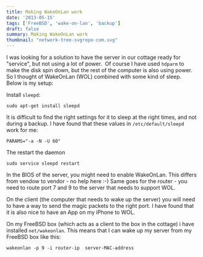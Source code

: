 ```yaml
---
title: Making WakeOnLan work
date: '2013-05-15'
tags: ['FreeBSD', 'wake-on-lan', 'backup']
draft: false
summary: Making WakeOnLan work
thumbnail: "network-tree-svgrepo-com.svg"
---
```



I was looking for a solution to have the server in our cottage ready for "service", but not using a lot of power. 
Of course I have used `hdparm` to make the disk spin down, but the rest of the computer is also using power. 
So I thought of WakeOnLan (WOL) combined with some kind of sleep. Below is my setup:

Install `sleepd`:

```
sudo apt-get install sleepd
```

It is difficult to find the right settings for it to sleep at the right times, and not during a backup. 
I have found that these values in `/etc/default/sleepd` work for me:

```
PARAMS="-a -N -U 60"
```

The restart the daemon

```
sudo service sleepd restart
```

In the BIOS of the server, you might need to enable WakeOnLan. This differs from vendow to vendor - no help here :-)
Same goes for the router - you need to route port 7 and 9 to the server that needs to support WOL.

On the client (the computer that needs to wake up the server) you will need to have a way to send the magic packets to the right port. 
I have found that it is also nice to have an App on my iPhone to WOL.

On my FreeBSD box (which acts as a client to the box in the cottage) i have installed `net/wakeonlan`. 
This means that I can wake up my server from my FreeBSD box like this:

```
wakeonlan -p 9 -i router-ip  server-MAC-address
```
